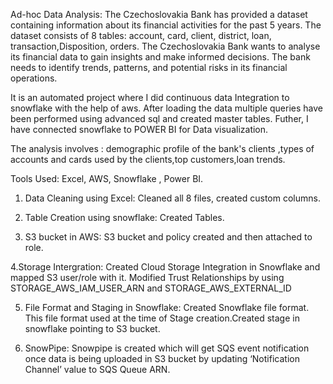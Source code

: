 Ad-hoc Data Analysis:
The Czechoslovakia Bank has provided a dataset containing information about its 
financial activities for the past 5 years. The dataset consists of 8 tables: account, card, client, district, loan, transaction,Disposition, orders.
The Czechoslovakia Bank wants to analyse its financial data to gain insights and make informed 
decisions. The bank needs to identify trends, patterns, and potential risks in its financial operations.

It is an automated project where I did continuous data Integration to snowflake with the help of aws. After loading the data multiple queries have been performed 
using advanced sql and created master tables. Futher, I have connected snowflake to POWER BI for Data visualization.  

The analysis involves : demographic profile of the bank's clients ,types of accounts and cards used by the clients,top customers,loan trends.

Tools Used: Excel, AWS, Snowflake , Power BI.

1. Data Cleaning using Excel:
Cleaned all 8 files, created custom columns.

2. Table Creation using snowflake:
Created Tables.

3. S3 bucket in AWS:
S3 bucket and policy created and then attached to role.

4.Storage Intergration:
Created Cloud Storage Integration in Snowflake and mapped S3 user/role with it.
Modified Trust Relationships by using STORAGE_AWS_IAM_USER_ARN and STORAGE_AWS_EXTERNAL_ID

5. File Format and Staging in Snowflake:
Created Snowflake file format. This file format used at the time of Stage creation.Created stage in snowflake pointing to S3 bucket.

6. SnowPipe:
Snowpipe is created which will get SQS event notification once data is being uploaded in S3 bucket by updating ‘Notification Channel’ value to SQS Queue ARN.






